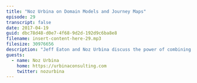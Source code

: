 ```yaml
---
title: "Noz Urbina on Domain Models and Journey Maps"
episode: 29
transcript: false
date: 2017-04-19
guid: dbc78d48-d0e7-4f68-9d2d-192d9c6ba8e8
filename: insert-content-here-29.mp3
filesize: 30976656
description: "Jeff Eaton and Noz Urbina discuss the power of combining domain modeling and customer journey maps when modeling structured content."
guests: 
  - name: Noz Urbina
    home: https://urbinaconsulting.com
    twitter: nozurbina
---
```

